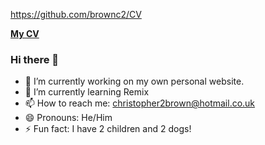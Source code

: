 https://github.com/brownc2/CV

[**My CV**](https://github.com/brownc2/CV)  

### Hi there 👋

- 🔭 I’m currently working on my own personal website.
- 🌱 I’m currently learning Remix
- 📫 How to reach me: christopher2brown@hotmail.co.uk
- 😄 Pronouns: He/Him
- ⚡ Fun fact: I have 2 children and 2 dogs!

